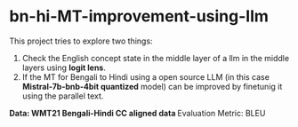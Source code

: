 # bn-hi-MT-improvement-using-llm
This project tries to explore two things:
1. Check the English concept state in the middle layer of a llm in the middle layers using **logit lens**.
2. If the MT for Bengali to Hindi using a open source LLM (in this case **Mistral-7b-bnb-4bit quantized** model) can be improved by finetunig it using the parallel text.
<b>
Data:
WMT21 Bengali-Hindi CC aligned data
</b>
Evaluation Metric:
BLEU
<b>

